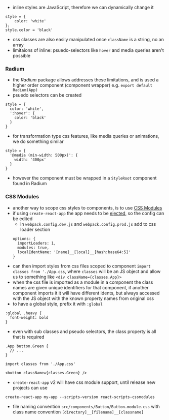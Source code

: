 - inline styles are JavaScript, therefore we can dynamically change it
```
style = {
    color: 'white'
};
style.color = 'black'
```
- css classes are also easily manipulated once `className` is a string, no an array
- limitaions of inline: psuedo-selectors like `hover` and media queries aren't possible


### Radium

- the *Radium* package allows addresses these limitations, and is used a higher order component (component wrapper) e.g. `export default Radium(App)`
- psuedo selectors can be created
```
style = {
  color: 'white',
  ':hover': {
    color: 'black'
  }
}

```
- for transformation type css features, like media queries or animations, we do something similar
```
style = {
  '@media (min-width: 500px)': {
    width: '400px'
  }
}

```
- however the component must be wrapped in a `StyleRoot` component found in Radium

### CSS Modules

- another way to scope css styles to components, is to use [CSS Modules](https://github.com/css-modules/css-modules)
- if using `create-react-app` the app needs to be [ejected](https://medium.com/nulogy/how-to-use-css-modules-with-create-react-app-9e44bec2b5c2), so the config can be edited
  - in `webpack.config.dev.js` and `webpack.config.prod.js` add to css loader section
  ```
  options: {
    importLoaders: 1,
    modules: true,
    localIdentName: '[name]__[local]__[hash:base64:5]'
  }
  ```
- can then import styles from css files scoped to component `import classes from './App.css`, where `classes` will be an JS object and allow us to something like `<div className={classes.App}>`
- when the css file is imported as a module in a component the class names are given unique identifiers for that component, if another component imports it it will have different idents, but always accessed with the JS object with the known property names from original css
- to have a global style, prefix it with `:global`
```
:global .heavy {
  font-weight: bold
}
```
- even with sub classes and pseudo selectors, the class property is all that is required
```
.App button.Green {
  // ...
}

import classes from './App.css'

<button className={classes.Green} />
```
- `create-react-app` v2 will have css module support, until release new projects can use
```
create-react-app my-app --scripts-version react-scripts-cssmodules
```
  - file naming convention `src/components/Button/Button.module.css` with class name convention `[directory]__[filename]__[classname]`
